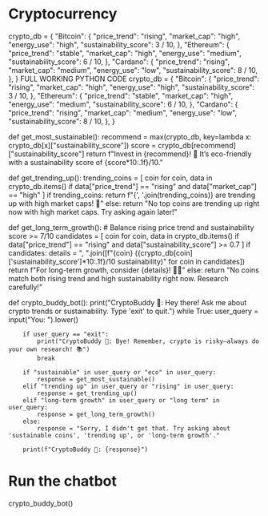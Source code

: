 # Cryptocurrency
crypto_db = {
    "Bitcoin": {
        "price_trend": "rising",
        "market_cap": "high",
        "energy_use": "high",
        "sustainability_score": 3 / 10,
    },
    "Ethereum": {
        "price_trend": "stable",
        "market_cap": "high",
        "energy_use": "medium",
        "sustainability_score": 6 / 10,
    },
    "Cardano": {
        "price_trend": "rising",
        "market_cap": "medium",
        "energy_use": "low",
        "sustainability_score": 8 / 10,
    },
}
  FULL WORKING PYTHON CODE
  crypto_db = {
    "Bitcoin": {
        "price_trend": "rising",
        "market_cap": "high",
        "energy_use": "high",
        "sustainability_score": 3 / 10,
    },
    "Ethereum": {
        "price_trend": "stable",
        "market_cap": "high",
        "energy_use": "medium",
        "sustainability_score": 6 / 10,
    },
    "Cardano": {
        "price_trend": "rising",
        "market_cap": "medium",
        "energy_use": "low",
        "sustainability_score": 8 / 10,
    },
}

def get_most_sustainable():
    recommend = max(crypto_db, key=lambda x: crypto_db[x]["sustainability_score"])
    score = crypto_db[recommend]["sustainability_score"]
    return f"Invest in {recommend}! 🌱 It’s eco-friendly with a sustainability score of {score*10:.1f}/10."

def get_trending_up():
    trending_coins = [
        coin for coin, data in crypto_db.items()
        if data["price_trend"] == "rising" and data["market_cap"] == "high"
    ]
    if trending_coins:
        return f"{', '.join(trending_coins)} are trending up with high market caps! 🚀"
    else:
        return "No top coins are trending up right now with high market caps. Try asking again later!"

def get_long_term_growth():
    # Balance rising price trend and sustainability score >= 7/10
    candidates = [
        coin for coin, data in crypto_db.items()
        if data["price_trend"] == "rising" and data["sustainability_score"] >= 0.7
    ]
    if candidates:
        details = ", ".join([f"{coin} ({crypto_db[coin]['sustainability_score']*10:.1f}/10 sustainability)" for coin in candidates])
        return f"For long-term growth, consider {details}! 🚀🌿"
    else:
        return "No coins match both rising trend and high sustainability right now. Research carefully!"

def crypto_buddy_bot():
    print("CryptoBuddy 🤖: Hey there! Ask me about crypto trends or sustainability. Type 'exit' to quit.")
    while True:
        user_query = input("You: ").lower()

        if user_query == "exit":
            print("CryptoBuddy 🤖: Bye! Remember, crypto is risky—always do your own research! 📚")
            break

        if "sustainable" in user_query or "eco" in user_query:
            response = get_most_sustainable()
        elif "trending up" in user_query or "rising" in user_query:
            response = get_trending_up()
        elif "long-term growth" in user_query or "long term" in user_query:
            response = get_long_term_growth()
        else:
            response = "Sorry, I didn't get that. Try asking about 'sustainable coins', 'trending up', or 'long-term growth'."

        print(f"CryptoBuddy 🤖: {response}")

# Run the chatbot
crypto_buddy_bot()

  
